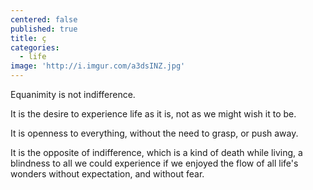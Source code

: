 ```yaml
---
centered: false
published: true
title: ç
categories:
  - life
image: 'http://i.imgur.com/a3dsINZ.jpg'
---
```

Equanimity
is not indifference.

It is the desire
to experience life as it is,
not as we might wish it to be.

It is openness to everything,
without the need to grasp,
or push away.

It is the opposite of indifference,
which is a kind of death while living,
a blindness to all we could experience
if we enjoyed the flow of all life's wonders
without expectation,
and without fear.